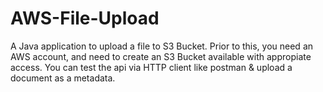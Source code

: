 # AWS-File-Upload
A Java application to upload a file to S3 Bucket.
Prior to this, you need an AWS account, and need to create an S3 Bucket available with appropiate access.
You can test the api via HTTP client like postman & upload a document as a metadata.
